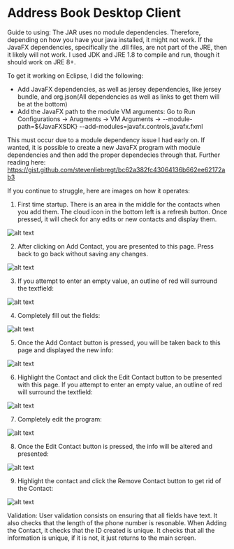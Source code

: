 # Address Book Desktop Client

Guide to using:
The JAR uses no module dependencies. Therefore, depending on how you have your java installed, it might not work.
If the JavaFX dependencies, specifically the .dll files, are not part of the JRE, then it likely will not work.
I used JDK and JRE 1.8 to compile and run, though it should work on JRE 8+.

To get it working on Eclipse, I did the following:
- Add JavaFX dependencies, as well as jersey dependencies, like jersey bundle, and org.json(All dependencies as well as links to get them will be at the bottom)
- Add the JavaFX path to the module VM arguments: Go to Run Configurations -> Arugments -> VM Arguments -> --module-path=${JavaFXSDK} --add-modules=javafx.controls,javafx.fxml

This must occur due to a module dependency issue I had early on. 
If wanted, it is possible to create a new JavaFX program with module dependencies and then add the proper dependecies through that.
Further reading here: https://gist.github.com/stevenliebregt/bc62a382fc43064136b662ee62172ab3

If you continue to struggle, here are images on how it operates:

1. First time startup. There is an area in the middle for the contacts when you add them. The cloud icon in the bottom left is a refresh button. 
Once pressed, it will check for any edits or new contacts and display them.

![alt text](https://github.com/Alexander-Aghili/AddressBookDesktopClient/blob/master/Images/startup.png?raw=true)

2. After clicking on Add Contact, you are presented to this page. Press back to go back without saving any changes.

![alt text](https://github.com/Alexander-Aghili/AddressBookDesktopClient/blob/master/Images/AddContactStartup.png?raw=true)

3. If you attempt to enter an empty value, an outline of red will surround the textfield:

![alt text](https://github.com/Alexander-Aghili/AddressBookDesktopClient/blob/master/Images/AddContactNoInfo.png?raw=true)

4. Completely fill out the fields:

![alt text](https://github.com/Alexander-Aghili/AddressBookDesktopClient/blob/master/Images/AddContactFilled.png?raw=true)

5. Once the Add Contact button is pressed, you will be taken back to this page and displayed the new info:

![alt text](https://github.com/Alexander-Aghili/AddressBookDesktopClient/blob/master/Images/NewContactAdded.png?raw=true)

6. Highlight the Contact and click the Edit Contact button to be presented with this page. If you attempt to enter an empty value, an outline of red will surround the textfield:

![alt text](https://github.com/Alexander-Aghili/AddressBookDesktopClient/blob/master/Images/EditContactNoInfo.png?raw=true)

7. Completely edit the program: 

![alt text](https://github.com/Alexander-Aghili/AddressBookDesktopClient/blob/master/Images/EditContactFilled.png?raw=true)

8. Once the Edit Contact button is pressed, the info will be altered and presented:

![alt text](https://github.com/Alexander-Aghili/AddressBookDesktopClient/blob/master/Images/ContactEdited.png?raw=true)

9. Highlight the contact and click the Remove Contact button to get rid of the Contact:

![alt text](https://github.com/Alexander-Aghili/AddressBookDesktopClient/blob/master/Images/startup.png?raw=true)

Validation: User validation consists on ensuring that all fields have text. It also checks that the length of the phone number is resonable. 
When Adding the Contact, it checks that the ID created is unique. It checks that all the information is unique, if it is not, it just returns to the main screen.
